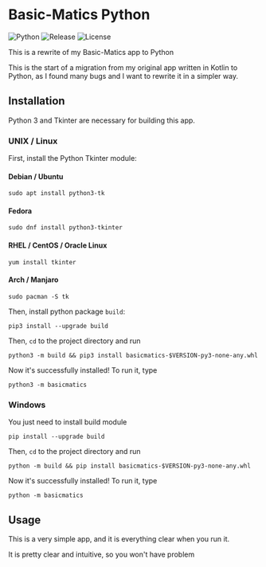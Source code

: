 # Basic-Matics Python #
<!-- Badges -->
![Python](https://img.shields.io/badge/-Python-yellow?labelColor=blue&logo=python&logoColor=white&style=flat-square)
![Release](https://img.shields.io/github/v/tag/magicstar7213/basic-matics?logo=github&sort=semver&style=flat-square)
![License](https://img.shields.io/github/license/magicstar7213/basic-matics?logo=github&style=flat-square)

This is a rewrite of my Basic-Matics app to Python

This is the start of a migration from my original app written in Kotlin to Python, as I found many bugs and
I want to rewrite it in a simpler way.

## Installation ##
Python 3 and Tkinter are necessary for building this app.
### UNIX / Linux ###
First, install the Python Tkinter module:

#### Debian / Ubuntu ####
```shell
sudo apt install python3-tk
```
#### Fedora ####
```shell
sudo dnf install python3-tkinter
```
#### RHEL / CentOS / Oracle Linux ####
```shell
yum install tkinter
```
#### Arch / Manjaro ####
```shell
sudo pacman -S tk
```

Then, install python package `build`:

```shell
pip3 install --upgrade build
```

Then, `cd` to the project directory and run

```shell
python3 -m build && pip3 install basicmatics-$VERSION-py3-none-any.whl
```

Now it's successfully installed! To run it, type

```shell
python3 -m basicmatics
```

### Windows ###
You just need to install build module

```shell
pip install --upgrade build
```

Then, `cd` to the project directory and run

```shell
python -m build && pip install basicmatics-$VERSION-py3-none-any.whl
```

Now it's successfully installed! To run it, type

```shell
python -m basicmatics
```

## Usage ##
This is a very simple app, and it is everything clear when you run it.

It is pretty clear and intuitive, so you won't have problem
